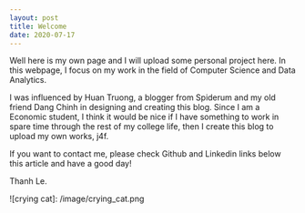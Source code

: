 ```yaml
---
layout: post
title: Welcome
date: 2020-07-17
---
```


Well here is my own page and I will upload some personal project here. 
In this webpage, I focus on my work in the field of Computer Science and Data Analytics. 

I was influenced by Huan Truong, a blogger from Spiderum and my old friend Dang Chinh in designing and creating this blog. Since I am a Economic student, I think it would be nice if I have something to work in spare time through the rest of my college life, then I create this blog to upload my own works, j4f.

If you want to contact me, please check Github and Linkedin links below this article and have a good day!

Thanh Le.

![crying cat]: /image/crying_cat.png
